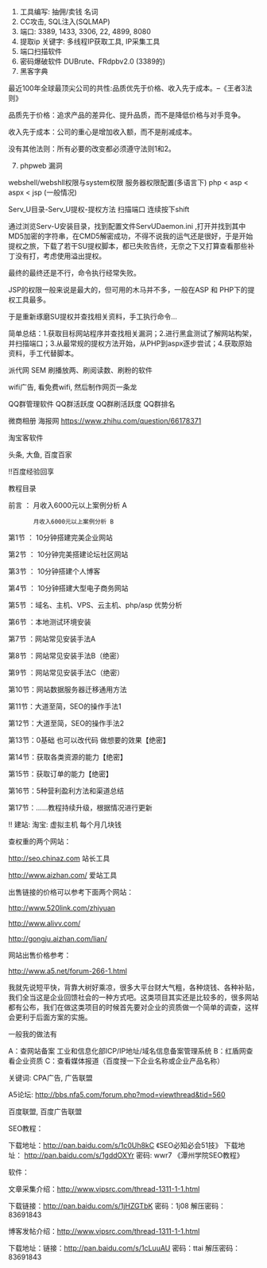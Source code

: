 1. 工具编写: 抽佣/卖钱
名词
0. CC攻击, SQL注入(SQLMAP)
1. 端口: 
3389, 1433, 3306, 22, 4899, 8080
2. 提取ip 关键字: 多线程IP获取工具, IP采集工具
3. 端口扫描软件
4. 密码爆破软件
DUBrute、FRdpbv2.0 (3389的)
5. 黑客字典

最近100年全球最顶尖公司的共性:品质优先于价格、收入先于成本。–《王者3法则》

品质先于价格：追求产品的差异化、提升品质，而不是降低价格与对手竞争。

收入先于成本：公司的重心是增加收入额，而不是削减成本。

没有其他法则：所有必要的改变都必须遵守法则1和2。


7. phpweb 漏洞

webshell/webshll权限与system权限
服务器权限配置(多语言下) php < asp < aspx < jsp (一般情况)

Serv_U目录-Serv_U提权-提权方法
扫描端口
连续按下shift

通过浏览Serv-U安装目录，找到配置文件ServUDaemon.ini ,打开并找到其中MD5加密的字符串，在CMD5解密成功，不得不说我的运气还是很好，于是开始提权之旅，下载了若干SU提权脚本，都已失败告终，无奈之下又打算查看那些补丁没有打，考虑使用溢出提权。

最终的最终还是不行，命令执行经常失败。

JSP的权限一般来说是最大的，但可用的木马并不多，一般在ASP 和 PHP下的提权工具最多。

于是重新琢磨SU提权并查找相关资料，手工执行命令…


简单总结：1.获取目标网站程序并查找相关漏洞；2.进行黑盒测试了解网站构架，并扫描端口；3.从最常规的提权方法开始，从PHP到aspx逐步尝试；4.获取原始资料，手工代替脚本。



派代网
SEM 
刷播放两、刷阅读数、刷粉的软件

wifi广告, 看免费wifi, 然后制作网页一条龙

QQ群管理软件
QQ群活跃度
QQ群刷活跃度
QQ群排名

微商相册
海报网
https://www.zhihu.com/question/66178371

淘宝客软件

头条, 大鱼, 百度百家

!!百度经验回享


教程目录

前言 ： 月收入6000元以上案例分析 A

           月收入6000元以上案例分析 B

第1节 ： 10分钟搭建完美企业网站

第2节 ： 10分钟完美搭建论坛社区网站

第3节 ： 10分钟搭建个人博客

第4节 ： 10分钟搭建大型电子商务网站

第5节 ：域名、主机、VPS、云主机、php/asp 优势分析

第6节 ：本地测试环境安装

第7节 ：网站常见安装手法A

第8节 ：网站常见安装手法B（绝密）

第9节 ：网站常见安装手法C（绝密）

第10节：网站数据服务器迁移通用方法

第11节：大道至简，SEO的操作手法1

第12节：大道至简，SEO的操作手法2

第13节：0基础 也可以改代码 做想要的效果【绝密】

第14节：获取各类资源的能力【绝密】

第15节：获取订单的能力【绝密】

第16节：5种营利盈利方法和渠道总结

第17节：……教程持续升级，根据情况进行更新


!! 建站: 淘宝: 虚拟主机 每个月几块钱

查权重的两个网站：

http://seo.chinaz.com 站长工具

http://www.aizhan.com/ 爱站工具

出售链接的价格可以参考下面两个网站：

http://www.520link.com/zhiyuan

http://www.alivv.com/

http://gongju.aizhan.com/lian/

网站出售价格参考：

http://www.a5.net/forum-266-1.html

我就先说短平快，背靠大树好乘凉，很多大平台财大气粗，各种烧钱、各种补贴，我们全当这是企业回馈社会的一种方式吧。这类项目其实还是比较多的，很多网站都有公布，我们在做这类项目的时候首先要对企业的资质做一个简单的调查，这样会更利于后面方案的实施。

一般我的做法有

A：查网站备案 工业和信息化部ICP/IP地址/域名信息备案管理系统
B：红盾网查看企业资质 
C：查看媒体报道（百度搜一下企业名称或企业产品名称）

关键词: CPA广告, 广告联盟

A5论坛: http://bbs.nfa5.com/forum.php?mod=viewthread&tid=560

百度联盟, 百度广告联盟


SEO教程：

下载地址：http://pan.baidu.com/s/1c0Uh8kC   《SEO必知必会51技》
下载地址： http://pan.baidu.com/s/1gddOXYr 密码: wwr7    《潭州学院SEO教程》

软件：

文章采集介绍：http://www.vipsrc.com/thread-1311-1-1.html

下载链接：http://pan.baidu.com/s/1jHZGTbK 密码：1j08    解压密码：83691843

博客发帖介绍：http://www.vipsrc.com/thread-1311-1-1.html

下载地址：链接：http://pan.baidu.com/s/1cLuuAU 密码：ttai    解压密码：83691843